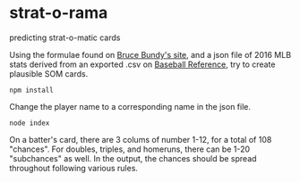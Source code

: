 # strat-o-rama
predicting strat-o-matic cards

Using the formulae found on [Bruce Bundy's site](http://www.cba-bb.net/Bundy.htm), and a json file of 2016 MLB stats derived from an exported .csv on [Baseball Reference](http://www.baseball-reference.com/), try to create plausible SOM cards.

`npm install`

Change the player name to a corresponding name in the json file.

`node index`

On a batter's card, there are 3 colums of number 1-12, for a total of 108 "chances". For doubles, triples, and homeruns, there can be 1-20 "subchances" as well. In the output, the chances should be spread throughout following various rules.
